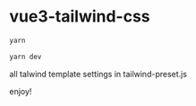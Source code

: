 # vue3-tailwind-css

```bash
yarn
```
```bash
yarn dev
```

all talwind template settings in tailwind-preset.js

enjoy!
